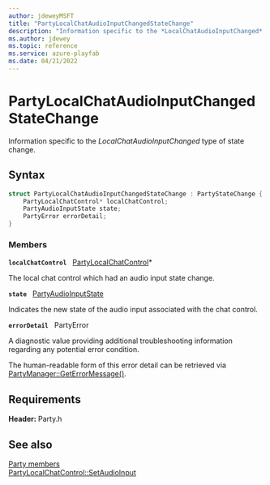 ```yaml
---
author: jdeweyMSFT
title: "PartyLocalChatAudioInputChangedStateChange"
description: "Information specific to the *LocalChatAudioInputChanged* type of state change."
ms.author: jdewey
ms.topic: reference
ms.service: azure-playfab
ms.date: 04/21/2022
---
```


# PartyLocalChatAudioInputChangedStateChange  

Information specific to the *LocalChatAudioInputChanged* type of state change.  

## Syntax  
  
```cpp
struct PartyLocalChatAudioInputChangedStateChange : PartyStateChange {  
    PartyLocalChatControl* localChatControl;  
    PartyAudioInputState state;  
    PartyError errorDetail;  
}  
```
  
### Members  
  
**`localChatControl`** &nbsp; [PartyLocalChatControl](../classes/PartyLocalChatControl/partylocalchatcontrol.md)*  
  
The local chat control which had an audio input state change.
  
**`state`** &nbsp; [PartyAudioInputState](../enums/partyaudioinputstate.md)  
  
Indicates the new state of the audio input associated with the chat control.
  
**`errorDetail`** &nbsp; PartyError  
  
A diagnostic value providing additional troubleshooting information regarding any potential error condition.
  
The human-readable form of this error detail can be retrieved via [PartyManager::GetErrorMessage()](../classes/PartyManager/methods/partymanager_geterrormessage.md).
  
  
## Requirements  
  
**Header:** Party.h
  
## See also  
[Party members](../party_members.md)  
[PartyLocalChatControl::SetAudioInput](../classes/PartyLocalChatControl/methods/partylocalchatcontrol_setaudioinput.md)
  
  
